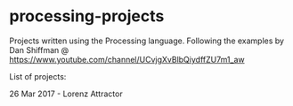 # processing-projects
Projects written using the Processing language.
Following the examples by Dan Shiffman @ https://www.youtube.com/channel/UCvjgXvBlbQiydffZU7m1_aw

List of projects:

26 Mar 2017 - Lorenz Attractor
